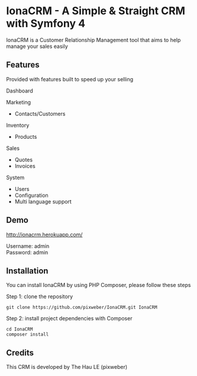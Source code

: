 # IonaCRM - A Simple & Straight CRM with Symfony 4

IonaCRM is a Customer Relationship Management tool that aims to help manage your sales easily

## Features
Provided with features built to speed up your selling

Dashboard

Marketing
+ Contacts/Customers

Inventory
+ Products

Sales
+ Quotes
+ Invoices

System
+ Users
+ Configuration
+ Multi language support

## Demo
http://ionacrm.herokuapp.com/

Username: admin\
Password: admin

## Installation

You can install IonaCRM by using PHP Composer, please follow these steps

Step 1: clone the repository

`git clone https://github.com/pixweber/IonaCRM.git IonaCRM`

Step 2: install project dependencies with Composer

`cd IonaCRM`\
`composer install`

## Credits
This CRM is developed by The Hau LE (pixweber)